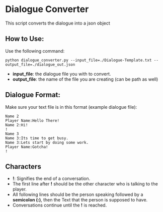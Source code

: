 # Dialogue Converter
This script converts the dialogue into a json object

## How to Use:
Use the following command:

`python dialogue_converter.py --input_file=./Dialogue-Template.txt --output_file=./dialogue_out.json`

* **input_file**: the dialogue file you with to convert.
* **output_file**: the name of the file you are creating (can be path as well)

## Dialogue Format:
Make sure your text file is in this format (example dialogue file):
```
Name 2
Player Name:Hello There!
Name 2:Hi!
!
Name 3
Name 3:Its time to get busy.
Name 3:Lets start by doing some work.
Player Name:Gotcha!
!
```

## Characters
* **!**: Signifies the end of a conversation.
* The first line after **!** should be the other character who is talking to the player.
* All following lines should be the person speaking followed by a **semicolon (:)**, then the Text that the person is supposed to have.
* Conversations continue until the **!** is reached.